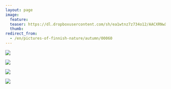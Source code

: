 ```yaml
---
layout: page
image:
  feature:
  teaser: https://dl.dropboxusercontent.com/sh/ea1wtnz7z734o12/AACXRNwX2oajpyluKoV2-LLsa/luontokuvat/syksy/DSC49745-245px.jpg
  thumb:
redirect_from:
  - /en/pictures-of-finnish-nature/autumn/00060
---
```


[![](https://dl.dropboxusercontent.com/sh/ea1wtnz7z734o12/AACPSkVsFXfBq5UssFs8meORa/luontokuvat/syksy/DSC49745-800px.jpg)](https://dl.dropboxusercontent.com/sh/ea1wtnz7z734o12/AADPRglt_dZh6hFuZ2n4QAuJa/luontokuvat/syksy/DSC49745.jpg)

[![](https://dl.dropboxusercontent.com/sh/ea1wtnz7z734o12/AACCDnGteG6TTu8T8c16l9xta/luontokuvat/syksy/DSC49746-800px.jpg)](https://dl.dropboxusercontent.com/sh/ea1wtnz7z734o12/AABRGVewl1Lnr5BKjXOO2ouQa/luontokuvat/syksy/DSC49746.jpg)

[![](https://dl.dropboxusercontent.com/sh/ea1wtnz7z734o12/AACqhj2MgSHs-Ie0nMqKQH89a/luontokuvat/syksy/DSC49754-800px.jpg)](https://dl.dropboxusercontent.com/sh/ea1wtnz7z734o12/AAC4ceTa3gS4wC1aG9ZTdauka/luontokuvat/syksy/DSC49754.jpg)

[![](https://dl.dropboxusercontent.com/sh/ea1wtnz7z734o12/AACQPZIhU9vbl3g5OkXDo6isa/luontokuvat/syksy/DSC49763-800px.jpg)](https://dl.dropboxusercontent.com/sh/ea1wtnz7z734o12/AABn0FITgyDHZ9xDV27r0yafa/luontokuvat/syksy/DSC49763.jpg)
